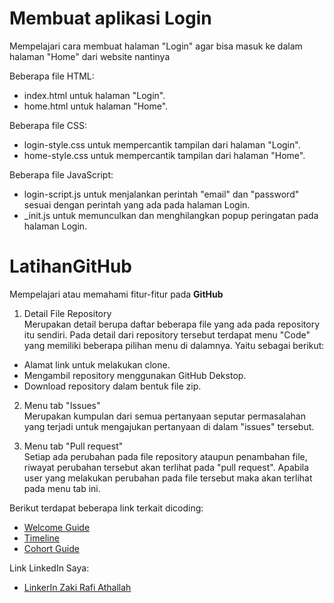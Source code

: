 # Membuat aplikasi Login
Mempelajari cara membuat halaman "Login" agar bisa masuk ke dalam halaman "Home" dari website nantinya

Beberapa file HTML:
- index.html untuk halaman "Login".
- home.html untuk halaman "Home".

Beberapa file CSS:
- login-style.css untuk mempercantik tampilan dari halaman "Login".
- home-style.css untuk mempercantik tampilan dari halaman "Home".

Beberapa file JavaScript:
- login-script.js untuk menjalankan perintah "email" dan "password" sesuai dengan perintah yang ada pada halaman Login.
- _init.js untuk memunculkan dan menghilangkan popup peringatan pada halaman Login.

# LatihanGitHub
Mempelajari atau memahami fitur-fitur pada **GitHub**

1. Detail File Repository <br>
Merupakan detail berupa daftar beberapa file yang ada pada repository itu sendiri.
Pada detail dari repository tersebut terdapat menu "Code" yang memiliki beberapa pilihan menu di dalamnya. Yaitu sebagai berikut:
- Alamat link untuk melakukan clone.
- Mengambil repository menggunakan GitHub Dekstop.
- Download repository dalam bentuk file zip.

2. Menu tab "Issues" <br>
Merupakan kumpulan dari semua pertanyaan seputar permasalahan yang terjadi untuk mengajukan pertanyaan di dalam "issues" tersebut.

3. Menu tab "Pull request" <br>
Setiap ada perubahan pada file repository ataupun penambahan file, riwayat perubahan tersebut akan terlihat pada "pull request".
Apabila user yang melakukan perubahan pada file tersebut maka akan terlihat pada menu tab ini.

Berikut terdapat beberapa link terkait dicoding:
- [Welcome Guide](https://drive.google.com/file/d/1WDRlmcbF1m6EPORWpDuKZkfQQFTosn6r/view?pli=1)
- [Timeline](https://docs.google.com/spreadsheets/d/e/2PACX-1vQgzMRNOWqR5W-2B_ewZ_4c7hyjnI2AUND2dSQxvRZEdjduGRd3bkCY6A-Jtq4GEo7qQbn1TZZNNddk/pubhtml#)
- [Cohort Guide](https://docs.google.com/document/d/1D5AWRvXyd6Ml649ffsMHbX81Ya_C0BRhUlxqxob5l0U/edit?pli=1&tab=t.0)

Link LinkedIn Saya:
- [LinkerIn Zaki Rafi Athallah](https://www.linkedin.com/in/zaki-rafi-athallah-32760629a/)
